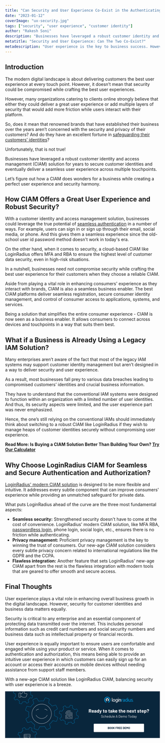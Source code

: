 ```yaml
---
title: "Can Security and User Experience Co-Exist in the Authenticating and Authorizing Space?"
date: "2023-01-12"
coverImage: "ux-security.jpg"
tags: ["security", "user experience", "customer identity"]
author: "Rakesh Soni"
description: "Businesses have leveraged a robust customer identity and access management (CIAM) solution for years to secure customer identities and eventually deliver a seamless user experience across multiple touchpoints. Let’s figure out how a CIAM does wonders for a business while creating a perfect user experience and security harmony."
metatitle: "Security and User Experience: Can The Two Co-Exist?"
metadescription: "User experience is the key to business success. However, security matters equally. Here’s how businesses can ensure robust security with user experience."
---
```


## Introduction

The modern digital landscape is about delivering customers the best user experience at every touch point. However, it doesn’t mean that security could be compromised while crafting the best user experiences. 

However, many organizations catering to clients online strongly believe that either they could deliver a great user experience or add multiple layers of security that would add more friction while users interact with their platform. 

So, does it mean that renowned brands that have established their business over the years aren’t concerned with the security and privacy of their customers? And do they have an excellent fortune in [safeguarding their customers’ identities](https://www.loginradius.com/security/)? 

Unfortunately, that is not true! 

Businesses have leveraged a robust customer identity and access management (CIAM) solution for years to secure customer identities and eventually deliver a seamless user experience across multiple touchpoints. 

Let’s figure out how a CIAM does wonders for a business while creating a perfect user experience and security harmony. 


## How CIAM Offers a Great User Experience and Robust Security?

With a customer identity and access management solution, businesses could leverage the true potential of [seamless authentication](https://www.loginradius.com/authentication/) in a number of ways. For example, users can sign in or sign up through their email, social media, or phone. And this gives them a seamless experience since the old-school user id password method doesn't work in today's era. 

On the other hand, when it comes to security, a cloud-based CIAM like LoginRadius offers MFA and RBA to ensure the highest level of customer data security, even in high-risk situations.

In a nutshell, businesses need not compromise security while crafting the best user experience for their customers when they choose a reliable CIAM. 

Aside from playing a vital role in enhancing consumers' experience as they interact with brands, CIAM is also a seamless business enabler. The best CIAM platforms deliver seamless registration, secure consumer identity management, and control of consumer access to applications, systems, and services.

Being a solution that simplifies the entire consumer experience - CIAM is now seen as a business enabler. It allows consumers to connect across devices and touchpoints in a way that suits them best.


## What if a Business is Already Using a Legacy IAM Solution? 

Many enterprises aren’t aware of the fact that most of the legacy IAM systems may support customer identity management but aren’t designed in a way to deliver security and user experience. 

As a result, most businesses fall prey to various data breaches leading to compromised customers’ identities and crucial business information. 

They have to understand that the conventional IAM systems were designed to function within an organization with a limited number of user identities. And thus, its security aspects were limited, and the user experience part was never emphasized. 

Hence, the one’s still relying on the conventional IAMs should immediately think about switching to a robust CIAM like LoginRadius if they wish to manage heaps of customer identities securely without compromising user experience. 

**Read More: Is Buying a CIAM Solution Better Than Building Your Own? [Try Our Calculator](https://www.loginradius.com/resource/ciam-build-vs-buy/)**


## Why Choose LoginRadius CIAM for Seamless and Secure Authentication and Authorization? 

[LoginRadius' modern CIAM solution](https://www.loginradius.com/) is designed to be more flexible and intuitive. It addresses every subtle component that can improve consumers' experience while providing an unmatched safeguard for private data.

What puts LoginRadius ahead of the curve are the three most fundamental aspects:



* **Seamless security:** Strengthened security doesn't have to come at the cost of convenience. LoginRadius' modern CIAM solution, like MFA RBA, [passwordless login](https://www.loginradius.com/passwordless-login/), phone login, social login, etc., ensures there is no friction while authenticating.
* **Privacy management:** Proficient privacy management is the key to winning the trust of consumers. Our new-age CIAM solution considers every subtle privacy concern related to international regulations like the GDPR and the CCPA.
* **Flawless integration:** Another feature that sets LoginRadius' new-age CIAM apart from the rest is the flawless integration with modern tools that are geared to offer smooth and secure access.


## Final Thoughts 

User experience plays a vital role in enhancing overall business growth in the digital landscape. However, security for customer identities and business data matters equally.

Security is critical to any enterprise and an essential component of protecting data transmitted over the internet. This includes personal information such as credit card numbers and social security numbers and business data such as intellectual property or financial records.

User experience is equally important to ensure users are comfortable and engaged while using your product or service. When it comes to authentication and authorization, this means being able to provide an intuitive user experience in which customers can easily sign up for an account or access their accounts on mobile devices without needing assistance from support staff members.

With a new-age CIAM solution like LoginRadius CIAM, balancing security with user experience is a breeze. 



[![LoginRadius Book a Demo](../../assets/book-a-demo-loginradius.png)](https://www.loginradius.com/book-a-demo/)
